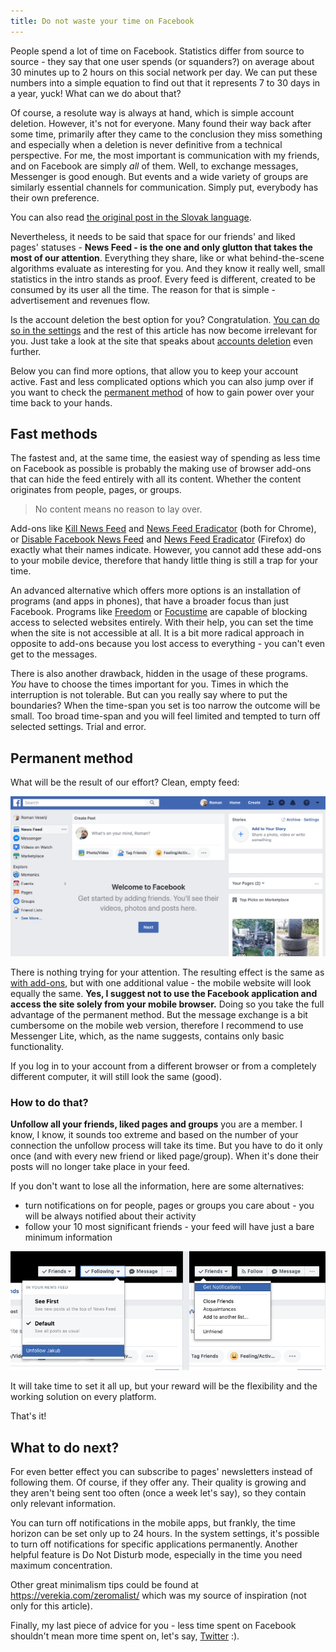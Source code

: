 ```yaml
---
title: Do not waste your time on Facebook
---
```


People spend a lot of time on Facebook. Statistics differ from source to source - they say that one user spends (or squanders?) on average about 30 minutes up to 2 hours on this social network per day. We can put these numbers into a simple equation to find out that it represents 7 to 30 days in a year, yuck! What can we do about that?

Of course, a resolute way is always at hand, which is simple account deletion. However, it's not for everyone. Many found their way back after some time, primarily after they came to the conclusion they miss something and especially when a deletion is never definitive from a technical perspective. For me, the most important is communication with my friends, and on Facebook are simply _all_ of them. Well, to exchange messages, Messenger is good enough. But events and a wide variety of groups are similarly essential channels for communication. Simply put, everybody has their own preference.

<Tip>

You can also read [the original post in the Slovak language](https://www.paralelnapoliskosice.sk/blog/2019-03-27-facebook-nestracaj-svoj-cas).

</Tip>

Nevertheless, it needs to be said that space for our friends' and liked pages' statuses - **News Feed - is the one and only glutton that takes the most of our attention**. Everything they share, like or what behind-the-scene algorithms evaluate as interesting for you. And they know it really well, small statistics in the intro stands as proof. Every feed is different, created to be consumed by its user all the time. The reason for that is simple - advertisement and revenues flow.

Is the account deletion the best option for you? Congratulation. [You can do so in the settings](https://www.facebook.com/help/delete_account/) and the rest of this article has now become irrelevant for you. Just take a look at the site that speaks about [accounts deletion](https://justdeleteme.xyz/) even further.

Below you can find more options, that allow you to keep your account active. Fast and less complicated options which you can also jump over if you want to check the [permanent method](#permanent-method) of how to gain power over your time back to your hands.

## Fast methods

The fastest and, at the same time, the easiest way of spending as less time on Facebook as possible is probably the making use of browser add-ons that can hide the feed entirely with all its content. Whether the content originates from people, pages, or groups.

> No content means no reason to lay over.

Add-ons like [Kill News Feed](https://chrome.google.com/webstore/detail/kill-news-feed/hjobfcedfgohjkaieocljfcppjbkglfd) and [News Feed Eradicator](https://chrome.google.com/webstore/detail/news-feed-eradicator-for/fjcldmjmjhkklehbacihaiopjklihlgg) (both for Chrome), or [Disable Facebook News Feed](https://addons.mozilla.org/en-US/android/addon/disable-facebook-news-feed/) and [News Feed Eradicator](https://addons.mozilla.org/en-US/firefox/addon/news-feed-eradicator/) (Firefox) do exactly what their names indicate. However, you cannot add these add-ons to your mobile device, therefore that handy little thing is still a trap for your time.

An advanced alternative which offers more options is an installation of programs (and apps in phones), that have a broader focus than just Facebook. Programs like [Freedom](https://freedom.to/) or [Focustime](https://www.rescuetime.com/focustime) are capable of blocking access to selected websites entirely. With their help, you can set the time when the site is not accessible at all. It is a bit more radical approach in opposite to add-ons because you lost access to everything - you can't even get to the messages.

There is also another drawback, hidden in the usage of these programs. _You_ have to choose the times important for you. Times in which the interruption is not tolerable. But can you really say where to put the boundaries? When the time-span you set is too narrow the outcome will be small. Too broad time-span and you will feel limited and tempted to turn off selected settings. Trial and error.

## Permanent method

What will be the result of our effort? Clean, empty feed:

![Empty Facebook feed](../../../images/facebook/fb-feed.png)

There is nothing trying for your attention. The resulting effect is the same as [with add-ons](#fast-methods), but with one additional value - the mobile website will look equally the same. **Yes, I suggest not to use the Facebook application and access the site solely from your mobile browser.** Doing so you take the full advantage of the permanent method. But the message exchange is a bit cumbersome on the mobile web version, therefore I recommend to use Messenger Lite, which, as the name suggests, contains only basic functionality.

If you log in to your account from a different browser or from a completely different computer, it will still look the same (good).

### How to do that?

**Unfollow all your friends, liked pages and groups** you are a member. I know, I know, it sounds too extreme and based on the number of your connection the unfollow process will take its time. But you have to do it only once (and with every new friend or liked page/group). When it's done their posts will no longer take place in your feed.

If you don't want to lose all the information, here are some alternatives:

- turn notifications on for people, pages or groups you care about - you will be always notified about their activity
- follow your 10 most significant friends - your feed will have just a bare minimum information

![Unfollow process](../../../images/facebook/fb-unfollow.png)

It will take time to set it all up, but your reward will be the flexibility and the working solution on every platform.

That's it!

## What to do next?

For even better effect you can subscribe to pages' newsletters instead of following them. Of course, if they offer any. Their quality is growing and they aren't being sent too often (once a week let's say), so they contain only relevant information.

You can turn off notifications in the mobile apps, but frankly, the time horizon can be set only up to 24 hours. In the system settings, it's possible to turn off notifications for specific applications permanently. Another helpful feature is Do Not Disturb mode, especially in the time you need maximum concentration.

Other great minimalism tips could be found at https://verekia.com/zeromalist/ which was my source of inspiration (not only for this article).

Finally, my last piece of advice for you - less time spent on Facebook shouldn't mean more time spent on, let's say, [Twitter](https://twitter.com/rmnvsl) :).
